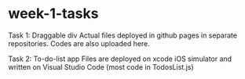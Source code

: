 # week-1-tasks

Task 1: Draggable div 
Actual files deployed in github pages in separate repositories. 
Codes are also uploaded here. 

Task 2: To-do-list app 
Files are deployed on xcode iOS simulator and written on Visual Studio Code (most code in TodosList.js)
